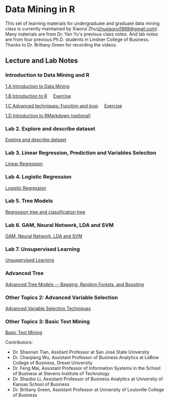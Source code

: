 # Data Mining in R

This set of learning materials for undergraduate and graduate data mining class is currently maintained by Xiaorui Zhu(zhuxiaorui1989@gmail.com). Many materials are from Dr. Yan Yu's previous class notes. And lab notes are from four previous Ph.D. students in Lindner College of Business. Thanks to Dr. Brittany Green for recording the videos. 

## Lecture and Lab Notes

### Introduction to Data Mining and R

[1.A Introduction to Data Mining](lecture/1.A_IntroDM.html)

[1.B Introduction to R](lecture/1.B_IntroR.html) &nbsp; &nbsp; [Exercise](lecture/1.B_Exercise.html)

[1.C Advanced techniques: Function and loop](lecture/1.C_IntroFuncLoop.html)  &nbsp; &nbsp; [Exercise](lecture/1.C_Exercise.html)

[1.D Introduction to RMarkdown (optional)](lecture/1.D_IntroMarkdown.html) 

### Lab 2. Explore and describe dataset

[Explore and describe dataset](lecture/2_ExploratoryAnalyses.html)

### Lab 3. Linear Regression, Prediction and Variables Seleciton

[Linear Regression](lecture/3_LinearReg.html)

### Lab 4. Logistic Regression

[Logistic Regression](lecture/4_LogisticReg.html)

### Lab 5. Tree Models

[Regression tree and classification tree](lecture/5_Tree.html)

### Lab 6. GAM, Neural Network, LDA and SVM

[GAM, Neural Network, LDA and SVM](lecture/6_SupervisedLearning.html)

### Lab 7. Unsupervised Learning

[Unsupervised Learning](lecture/7_UnsupervisedLearning.html)

### Advanced Tree 

[Advanced Tree Models -- Bagging, Random Forests, and Boosting](lecture/AdvTree.html)

### Other Topics 2: Advanced Variable Selection

[Advanced Variable Selection Techniques](lecture/VS.html)

### Other Topics 3: Basic Text Mining

[Basic Text Mining](lecture/Basic_Text_Mining.html)


Contributors:  
- Dr. Shaonan Tian, Assitant Professor at San José State University 
- Dr. Chaojiang Wu, Assistant Professor of Business Analytics at LeBow College of Business, Drexel University
- Dr. Feng Mai, Assistant Professor of Information Systems in the School of Business at Stevens Institute of Technology
- Dr. Shaobo Li, Assistant Professor of Business Analytics at University of Kansas School of Business
- Dr. Brittany Green, Assistant Professor at University of Louisville College of Business
